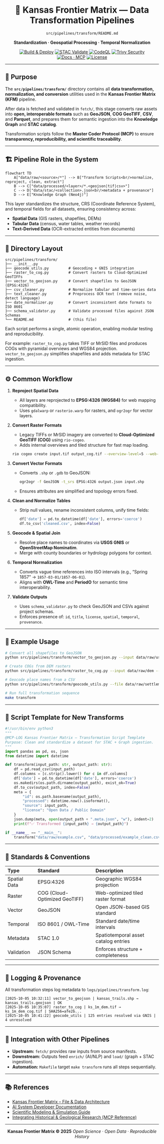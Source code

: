 <div align="center">

# 🔄 Kansas Frontier Matrix — Data Transformation Pipelines  
`src/pipelines/transform/README.md`

**Standardization · Geospatial Processing · Temporal Normalization**

[![Build & Deploy](https://github.com/bartytime4life/Kansas-Frontier-Matrix/actions/workflows/site.yml/badge.svg)](../../../.github/workflows/site.yml)
[![STAC Validate](https://github.com/bartytime4life/Kansas-Frontier-Matrix/actions/workflows/stac-validate.yml/badge.svg)](../../../.github/workflows/stac-validate.yml)
[![CodeQL](https://github.com/bartytime4life/Kansas-Frontier-Matrix/actions/workflows/codeql.yml/badge.svg)](../../../.github/workflows/codeql.yml)
[![Trivy Security](https://github.com/bartytime4life/Kansas-Frontier-Matrix/actions/workflows/trivy.yml/badge.svg)](../../../.github/workflows/trivy.yml)
[![Docs · MCP](https://img.shields.io/badge/Docs-MCP-blue)](../../../docs/)
[![License](https://img.shields.io/badge/License-MIT-green)](../../../LICENSE)

</div>

---

## 🎯 Purpose

The **`src/pipelines/transform/`** directory contains all **data transformation, normalization, and conversion** utilities used in the **Kansas Frontier Matrix (KFM)** pipeline.  

After data is fetched and validated in `fetch/`, this stage converts raw assets into **open, interoperable formats** such as **GeoJSON**, **COG GeoTIFF**, **CSV**, and **Parquet**, and prepares them for semantic ingestion into the **Knowledge Graph** and **STAC catalog**.  

Transformation scripts follow the **Master Coder Protocol (MCP)** to ensure **transparency, reproducibility, and scientific traceability**.

---

## 🏗 Pipeline Role in the System

```mermaid
flowchart TD
    A["data/raw/<source>/*"] --> B["Transform Scripts<br/>normalize, reproject, clean, extract"]
    B --> C["data/processed/<layer>/*.<geojson|tif|csv>"]
    C --> D["data/stac/<collection>.json<br/>metadata + provenance"]
    D --> E["Knowledge Graph (Neo4j)"]
````

<!-- END OF MERMAID -->

This layer standardizes the structure, CRS (Coordinate Reference System), and temporal fields for all datasets, ensuring consistency across:

* **Spatial Data** (GIS rasters, shapefiles, DEMs)
* **Tabular Data** (census, water tables, weather records)
* **Text-Derived Data** (OCR-extracted entities from documents)

---

## 📂 Directory Layout

```
src/pipelines/transform/
├── __init__.py
├── geocode_utils.py         # Geocoding + GNIS integration
├── raster_to_cog.py         # Convert rasters to Cloud-Optimized GeoTIFFs
├── vector_to_geojson.py     # Convert shapefiles to GeoJSON (EPSG:4326)
├── csv_cleaner.py           # Normalize tabular and time-series data
├── text_cleaner.py          # Preprocess OCR text (remove noise, detect language)
├── date_normalizer.py       # Convert inconsistent date formats to ISO 8601
├── schema_validator.py      # Validate processed files against JSON Schemas
└── README.md                # (this file)
```

Each script performs a single, atomic operation, enabling modular testing and reproducibility.

For example:
`raster_to_cog.py` takes TIFF or MrSID files and produces COGs with pyramidal overviews and WGS84 projection.
`vector_to_geojson.py` simplifies shapefiles and adds metadata for STAC ingestion.

---

## ⚙️ Common Workflow

1. **Reproject Spatial Data**

   * All layers are reprojected to **EPSG:4326 (WGS84)** for web mapping compatibility.
   * Uses `gdalwarp` or `rasterio.warp` for rasters, and `ogr2ogr` for vector layers.

2. **Convert Raster Formats**

   * Legacy TIFFs or MrSID imagery are converted to **Cloud-Optimized GeoTIFF (COG)** using `rio-cogeo`.
   * Adds internal overviews and tiled structure for fast map loading.

   ```bash
   rio cogeo create input.tif output_cog.tif --overview-level=5 --web-optimized
   ```

3. **Convert Vector Formats**

   * Converts `.shp` or `.gdb` to GeoJSON:

     ```bash
     ogr2ogr -f GeoJSON -t_srs EPSG:4326 output.json input.shp
     ```
   * Ensures attributes are simplified and topology errors fixed.

4. **Clean and Normalize Tables**

   * Strip null values, rename inconsistent columns, unify time fields:

     ```python
     df['date'] = pd.to_datetime(df['date'], errors='coerce')
     df.to_csv('cleaned.csv', index=False)
     ```

5. **Geocode & Spatial Join**

   * Resolve place names to coordinates via **USGS GNIS** or **OpenStreetMap Nominatim**.
   * Merge with county boundaries or hydrology polygons for context.

6. **Temporal Normalization**

   * Converts vague time references into ISO intervals (e.g., “Spring 1857” → `1857-03-01/1857-06-01`).
   * Aligns with **OWL-Time** and **PeriodO** for semantic time interoperability.

7. **Validate Outputs**

   * Uses `schema_validator.py` to check GeoJSON and CSVs against project schemas.
   * Enforces presence of: `id`, `title`, `license`, `spatial`, `temporal`, `provenance`.

---

## 🧱 Example Usage

```bash
# Convert all shapefiles to GeoJSON
python src/pipelines/transform/vector_to_geojson.py --input data/raw/usgs --output data/processed/vectors

# Create COGs from DEM rasters
python src/pipelines/transform/raster_to_cog.py --input data/raw/dem --output data/processed/rasters

# Geocode place names from a CSV
python src/pipelines/transform/geocode_utils.py --file data/raw/settlements.csv --out data/processed/geocoded.csv

# Run full transformation sequence
make transform
```

---

## 🧮 Script Template for New Transforms

```python
#!/usr/bin/env python3
"""
@MCP-LOG Kansas Frontier Matrix – Transformation Script Template
Purpose: Clean and standardize a dataset for STAC + Graph ingestion.
"""
import pandas as pd, os, json
from datetime import datetime

def transform(input_path: str, output_path: str):
    df = pd.read_csv(input_path)
    df.columns = [c.strip().lower() for c in df.columns]
    df['date'] = pd.to_datetime(df['date'], errors='coerce')
    os.makedirs(os.path.dirname(output_path), exist_ok=True)
    df.to_csv(output_path, index=False)
    meta = {
        "id": os.path.basename(output_path),
        "processed": datetime.now().isoformat(),
        "source": input_path,
        "license": "Open Data / Public Domain"
    }
    json.dump(meta, open(output_path + ".meta.json", "w"), indent=2)
    print(f"✅ Transformed {input_path} → {output_path}")

if __name__ == "__main__":
    transform("data/raw/example.csv", "data/processed/example_clean.csv")
```

---

## 🧾 Standards & Conventions

| Type         | Standard                      | Description                          |
| :----------- | :---------------------------- | :----------------------------------- |
| Spatial Data | EPSG:4326                     | Geographic WGS84 projection          |
| Raster       | COG (Cloud-Optimized GeoTIFF) | Web-optimized tiled raster format    |
| Vector       | GeoJSON                       | Open JSON-based GIS standard         |
| Temporal     | ISO 8601 / OWL-Time           | Standard date/time intervals         |
| Metadata     | STAC 1.0                      | Spatiotemporal asset catalog entries |
| Validation   | JSON Schema                   | Enforces structure + completeness    |

---

## 🧰 Logging & Provenance

All transformation steps log metadata to `logs/pipelines/transform.log`:

```
[2025-10-05 10:32:11] vector_to_geojson | kansas_trails.shp → kansas_trails.geojson | OK
[2025-10-05 10:35:07] raster_to_cog | ks_1m_dem.tif → ks_1m_dem_cog.tif | SHA256=afe2b...
[2025-10-05 10:41:22] geocode_utils | 125 entries resolved via GNIS | 4 unresolved
```

---

## 🧩 Integration with Other Pipelines

* **Upstream:** `fetch/` provides raw inputs from source manifests.
* **Downstream:** Outputs feed `enrich/` (AI/NLP) and `load/` (graph + STAC ingestion).
* **Automation:** `Makefile` target `make transform` runs all steps sequentially.

---

## 📚 References

* [Kansas Frontier Matrix – File & Data Architecture](../../../docs/architecture.md)
* [AI System Developer Documentation](../../../docs/ai-system.md)
* [Scientific Modeling & Simulation Guide](../../../docs/standards/README.md)
* [Integrating Historical & Geological Research (MCP Reference)](../../../docs/integration/README.md)

---

<div align="center">

**Kansas Frontier Matrix © 2025**
*Open Science · Open Data · Reproducible History*

</div>
